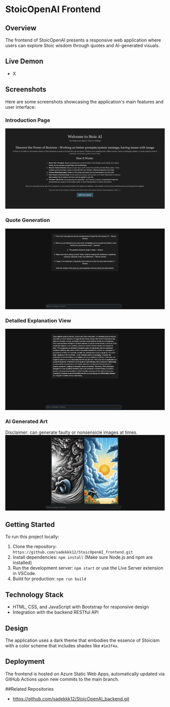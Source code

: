 # StoicOpenAI Frontend

## Overview
The frontend of StoicOpenAI presents a responsive web application where users can explore Stoic wisdom through quotes and AI-generated visuals.

## Live Demon
- X

## Screenshots
Here are some screenshots showcasing the application's main features and user interface:

### Introduction Page
![Introduction Page](screenshots/Intro.png)

### Quote Generation
![Quote Generation](screenshots/Quotes.png)

### Detailed Explanation View
![Detailed Explanation View](screenshots/Explanation.png)

### AI Generated Art
Disclaimer: can generate faulty or nonsensicle images at times.
![AI Generated Art](screenshots/AI.png)

## Getting Started
To run this project locally:

1. Clone the repository: `https://github.com/sadekkk12/StoicOpenAI_frontend.git`
2. Install dependencies: `npm install` (Make sure Node.js and npm are installed)
3. Run the development server: `npm start` or use the Live Server extension in VSCode.
4. Build for production: `npm run build`

## Technology Stack
- HTML, CSS, and JavaScript with Bootstrap for responsive design
- Integration with the backend RESTful API

## Design
The application uses a dark theme that embodies the essence of Stoicism with a color scheme that includes shades like `#1e3f4a`.


## Deployment
The frontend is hosted on Azure Static Web Apps, automatically updated via GitHub Actions upon new commits to the main branch.

##Related Repositories
- https://github.com/sadekkk12/StoicOpenAI_backend.git
